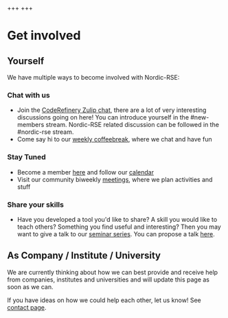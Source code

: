 +++
+++

# Get involved

## Yourself

We have multiple ways to become involved with Nordic-RSE:

### Chat with us

* Join the [CodeRefinery Zulip chat](https://coderefinery.zulipchat.com), there are a lot of very interesting discussions going on here! You can introduce yourself in the #new-members stream. Nordic-RSE related discussion can be followed in the #nordic-rse stream.
* Come say hi to our [weekly coffeebreak](/events/coffeebreak/), where we chat and have fun

### Stay Tuned
* Become a member [here](/about/membership/) and follow our [calendar](/events/#calendar)
* Visit our community biweekly [meetings](/events/meeting/#community-discussions-biweekly), where we plan activities and stuff

### Share your skills

* Have you developed a tool you'd like to share? A skill you would like to teach others? Something you find useful and interesting? Then you may want to give a talk to our [seminar series](/events/seminar-series/). You can propose a talk [here](https://github.com/nordic-rse/nordic-rse.github.io/issues/new?assignees=&labels=Seminar&template=seminar-series-event.md&title=Seminar+event+idea).

## As Company / Institute / University

We are currently thinking about how we can best provide and receive help from companies, institutes and universities and will update this page as soon as we can.

If you have ideas on how we could help each other, let us know!
See [contact page](/about/governance/contact/).
